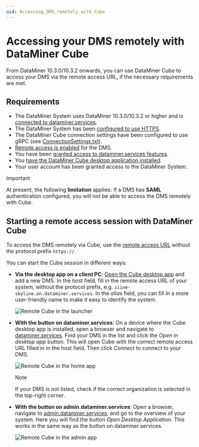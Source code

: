 ```yaml
---
uid: Accessing_DMS_remotely_with_Cube
---
```


# Accessing your DMS remotely with DataMiner Cube

From DataMiner 10.3.0/10.3.2 onwards, you can use DataMiner Cube to access your DMS via the remote access URL, if the necessary requirements are met.<!-- RN 37841 -->

## Requirements

- The DataMiner System uses DataMiner 10.3.0/10.3.2 or higher and is [connected to dataminer.services](xref:Connecting_your_DataMiner_System_to_the_cloud).
- The DataMiner System has been [configured to use HTTPS](xref:Setting_up_HTTPS_on_a_DMA).
- The DataMiner Cube connection settings have been configured to use gRPC (see [ConnectionSettings.txt](xref:ConnectionSettings_txt)).
- [Remote access is enabled](xref:Controlling_remote_access) for the DMS.
- You have been [granted access to dataminer.services features](xref:Giving_users_access_to_cloud_features).
- You [have the DataMiner Cube desktop application installed](xref:Installing_configuring_the_DataMiner_Cube_software).
- Your user account has been granted access to the DataMiner System.

> [!IMPORTANT]
> At present, the following **limitation** applies: If a DMS has **SAML** authentication configured, you will not be able to access the DMS remotely with Cube.

## Starting a remote access session with DataMiner Cube

To access the DMS remotely via Cube, use the [remote access URL](xref:Cloud_Remote_Access_URL) without the protocol prefix `https://`.

You can start the Cube session in different ways:

- **Via the desktop app on a client PC**: [Open the Cube desktop app](xref:Using_the_desktop_app) and add a new DMS. In the *host* field, fill in the remote access URL of your system, without the protocol prefix, e.g. `ziine-skyline.on.dataminer.services`. In the *alias* field, you can fill in a more user-friendly name to make it easy to identify the system.

  ![Remote Cube in the launcher](~/user-guide/images/RemoteCubeLauncher.png)

- **With the button on dataminer.services**: On a device where the Cube desktop app is installed, open a browser and navigate to [dataminer.services](https://dataminer.services). Find your DMS in the list and click the *Open in desktop app* button. This will open Cube with the correct remote access URL filled in in the host field. Then click *Connect* to connect to your DMS.

  ![Remote Cube in the home app](~/user-guide/images/RemoteCubeHomeApp.png)

  > [!NOTE]
  > If your DMS is not listed, check if the correct organization is selected in the top-right corner.

- **With the button on admin.dataminer.services**: Open a browser, navigate to [admin.dataminer.services](https://admin.dataminer.services), and go to the overview of your system. Here you will find the button *Open Desktop Application*. This works in the same way as the button on dataminer.services.

  ![Remote Cube in the admin app](~/user-guide/images/RemoteCubeAdminApp.png)
